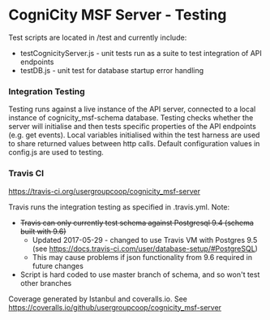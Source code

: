 CogniCity MSF Server - Testing
==============================

Test scripts are located in /test and currently include:
- testCognicityServer.js - unit tests run as a suite to test integration of API endpoints
- testDB.js - unit test for database startup error handling

### Integration Testing
Testing runs against a live instance of the API server, connected to a local instance of cognicity_msf-schema database. Testing checks whether the server will initialise and then tests specific properties of the API endpoints (e.g. get events). Local variables initialised within the test harness are used to share returned values between http calls. Default configuration values in config.js are used to testing.

### Travis CI
https://travis-ci.org/usergroupcoop/cognicity_msf-server

Travis runs the integration testing as specified in .travis.yml. Note:
- ~~Travis can only currently test schema against Postgresql 9.4 (schema built with 9.6)~~
  - Updated 2017-05-29 - changed to use Travis VM with Postgres 9.5 (see https://docs.travis-ci.com/user/database-setup/#PostgreSQL)
  - This may cause problems if json functionality from 9.6 required in future changes
- Script is hard coded to use master branch of schema, and so won't test other branches

Coverage generated by Istanbul and coveralls.io. See https://coveralls.io/github/usergroupcoop/cognicity_msf-server
